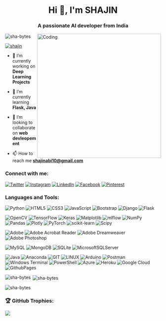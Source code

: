 <h1 align="center">Hi 👋, I'm SHAJIN</h1>
<h3 align="center">A passionate AI developer from India</h3>
<img align="right" alt="Coding" width="400" src="https://media.tenor.com/YZPnGuPeZv8AAAAd/coding.gif">

<p align="left"> <img src="https://komarev.com/ghpvc/?username=sha-bytes&label=Profile%20views&color=0e75b6&style=flat" alt="sha-bytes" /> </p>

<p align="left"> <a href="https://twitter.com/shajin" target="blank"><img src="https://img.shields.io/twitter/follow/shajin?logo=twitter&style=for-the-badge" alt="shajin" /></a> </p>

- 🔭 I’m currently working on **Deep Learning Projects**

- 🌱 I’m currently learning **Flask, Java**

- 👯 I’m looking to collaborate on **web devleopement**

- 📫 How to reach me **shajinabi10@gmail.com**

<h3 align="left">Connect with me:</h3>

[![Twitter](https://img.shields.io/badge/Twitter-%231DA1F2.svg?logo=Twitter&logoColor=white)](https://twitter.com/sha) 
[![Instagram](https://img.shields.io/badge/Instagram-%23E4405F.svg?logo=Instagram&logoColor=white)](https://instagram.com/white_heart_boy_)
[![LinkedIn](https://img.shields.io/badge/LinkedIn-%230077B5.svg?logo=linkedin&logoColor=white)](https://www.linkedin.com/in/shajinsha) 
[![Facebook](https://img.shields.io/badge/Facebook-%231877F2.svg?logo=Facebook&logoColor=white)](https://facebook.com/sha) 
[![Pinterest](https://img.shields.io/badge/Pinterest-%23E60023.svg?logo=Pinterest&logoColor=white)]([https://in.pinterest.com/shajinabi10/) 



<h3 align="left">Languages and Tools:</h3>

![Python](https://img.shields.io/badge/python-3670A0?style=flat&logo=python&logoColor=ffdd54) 
![HTML5](https://img.shields.io/badge/html5-%23E34F26.svg?style=flat&logo=html5&logoColor=white)
![CSS3](https://img.shields.io/badge/css3-%231572B6.svg?style=flat&logo=css3&logoColor=white) 
![JavaScript](https://img.shields.io/badge/javascript-%23323330.svg?style=flat&logo=javascript&logoColor=%23F7DF1E)
![Bootstrap](https://img.shields.io/badge/bootstrap-%238511FA.svg?style=flat&logo=bootstrap&logoColor=white) 
![Django](https://img.shields.io/badge/django-%23092E20.svg?style=flat&logo=django&logoColor=white) 
![Flask](https://img.shields.io/badge/flask-%23000.svg?style=flat&logo=flask&logoColor=white) 

![OpenCV](https://img.shields.io/badge/opencv-%23white.svg?style=flat&logo=opencv&logoColor=white)
![TensorFlow](https://img.shields.io/badge/TensorFlow-%23FF6F00.svg?style=flat&logo=TensorFlow&logoColor=white)
![Keras](https://img.shields.io/badge/Keras-%23D00000.svg?style=flat&logo=Keras&logoColor=white) 
![Matplotlib](https://img.shields.io/badge/Matplotlib-%23ffffff.svg?style=flat&logo=Matplotlib&logoColor=black) 
![mlflow](https://img.shields.io/badge/mlflow-%23d9ead3.svg?style=flat&logo=numpy&logoColor=blue) 
![NumPy](https://img.shields.io/badge/numpy-%23013243.svg?style=flat&logo=numpy&logoColor=white) 
![Pandas](https://img.shields.io/badge/pandas-%23150458.svg?style=flat&logo=pandas&logoColor=white) 
![Plotly](https://img.shields.io/badge/Plotly-%233F4F75.svg?style=flat&logo=plotly&logoColor=white) 
![PyTorch](https://img.shields.io/badge/PyTorch-%23EE4C2C.svg?style=flat&logo=PyTorch&logoColor=white) 
![scikit-learn](https://img.shields.io/badge/scikit--learn-%23F7931E.svg?style=flat&logo=scikit-learn&logoColor=white) 
![Scipy](https://img.shields.io/badge/SciPy-%230C55A5.svg?style=flat&logo=scipy&logoColor=%white) 

![Adobe](https://img.shields.io/badge/adobe-%23FF0000.svg?style=flat&logo=adobe&logoColor=white) 
![Adobe Acrobat Reader](https://img.shields.io/badge/Adobe%20Acrobat%20Reader-EC1C24.svg?style=flat&logo=Adobe%20Acrobat%20Reader&logoColor=white) 
![Adobe Dreamweaver](https://img.shields.io/badge/Adobe%20Dreamweaver-FF61F6.svg?style=flat&logo=Adobe%20Dreamweaver&logoColor=white) 
![Adobe Photoshop](https://img.shields.io/badge/adobe%20photoshop-%2331A8FF.svg?style=flat&logo=adobe%20photoshop&logoColor=white) 


![MySQL](https://img.shields.io/badge/mysql-%2300000f.svg?style=flat&logo=mysql&logoColor=white) 
![MongoDB](https://img.shields.io/badge/MongoDB-%234ea94b.svg?style=flat&logo=mongodb&logoColor=white) 
![SQLite](https://img.shields.io/badge/sqlite-%2307405e.svg?style=flat&logo=sqlite&logoColor=white) 
![MicrosoftSQLServer](https://img.shields.io/badge/Microsoft%20SQL%20Server-CC2927?style=flat&logo=microsoft%20sql%20server&logoColor=white)

![Java](https://img.shields.io/badge/java-%23ED8B00.svg?style=flat&logo=openjdk&logoColor=white)
![Anaconda](https://img.shields.io/badge/Anaconda-%2344A833.svg?style=flat&logo=anaconda&logoColor=white)
![GIT](https://img.shields.io/badge/Git-fc6d26?style=flat&logo=git&logoColor=white) 
![LINUX](https://img.shields.io/badge/Linux-FCC624?style=flat&logo=linux&logoColor=black) 
![Arduino](https://img.shields.io/badge/-Arduino-00979D?style=flat&logo=Arduino&logoColor=white) 
![Postman](https://img.shields.io/badge/Postman-FF6C37?style=flat&logo=postman&logoColor=white) 
![Windows Terminal](https://img.shields.io/badge/Windows%20Terminal-%234D4D4D.svg?style=flat&logo=windows-terminal&logoColor=white) 
![PowerShell](https://img.shields.io/badge/PowerShell-%235391FE.svg?style=flat&logo=powershell&logoColor=white) 
![Azure](https://img.shields.io/badge/azure-%230072C6.svg?style=flat&logo=microsoftazure&logoColor=white)
![Heroku](https://img.shields.io/badge/heroku-%23430098.svg?style=flat&logo=heroku&logoColor=white) 
![Google Cloud](https://img.shields.io/badge/GoogleCloud-%234285F4.svg?style=flat&logo=google-cloud&logoColor=white) 
![GithubPages](https://img.shields.io/badge/github%20pages-121013?style=flat&logo=github&logoColor=white) 


<p><img align="left" src="https://github-readme-stats.vercel.app/api/top-langs/?username=sha-bytes&theme=radical&hide_border=false&include_all_commits=false&count_private=false&layout=compact" alt="sha-bytes" /></p>

<p>&nbsp;<img align="center" src="https://github-readme-stats.vercel.app/api?username=sha-bytes&theme=radical&hide_border=false&include_all_commits=false&count_private=false" alt="sha-bytes" /></p>

<p><img align="center" src="https://github-readme-streak-stats.herokuapp.com/?user=sha-bytes&theme=radical&hide_border=false" alt="sha-bytes" /></p>


<h3 align="left">🏆 GitHub Trophies:</h3>

![](https://github-profile-trophy.vercel.app/?username=sha-bytes&theme=radical&no-frame=false&no-bg=true&margin-w=4)


